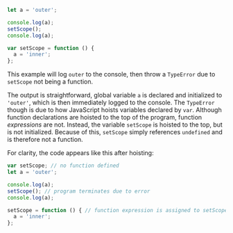 ```js
let a = 'outer';

console.log(a);
setScope();
console.log(a);

var setScope = function () {
  a = 'inner';
};
```

This example will log `outer` to the console, then throw a `TypeError` due to `setScope` not being a function.

The output is straightforward, global variable `a` is declared and initialized to `'outer'`, which is then immediately logged to the console. The `TypeError` though is due to how JavaScript hoists variables declared by `var`. Although function declarations are hoisted to the top of the program, function *expressions* are not. Instead, the variable `setScope` is hoisted to the top, but is not initialized. Because of this, `setScope` simply references `undefined` and is therefore not a function.

For clarity, the code appears like this after hoisting:

```js
var setScope; // no function defined
let a = 'outer';

console.log(a);
setScope(); // program terminates due to error
console.log(a);

setScope = function () { // function expression is assigned to setScope (never happens)
  a = 'inner';
};
```